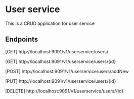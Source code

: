 # User service
This is a CRUD application for user service

## Endpoints
[GET] http://localhost:9091/v1/userservice/users/

[GET] http://localhost:9091/v1/userservice/users/{id}

[POST] http://localhost:9091/v1/userservice/users/addNew

[PUT] http://localhost:9091/v1/userservice/users/{id}

[DELETE] http://localhost:9091/v1/userservice/users/{id}
